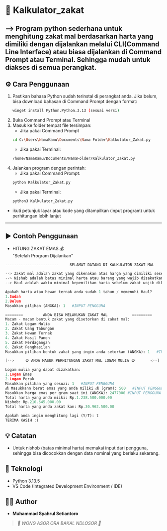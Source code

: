 # 🕌 Kalkulator_zakat
--> Program python sederhana untuk menghitung zakat mal berdasarkan harta yang dimiliki dengan dijalankan melalui CLI(Command Line Interface) atau biasa dijalankan di Command Prompt atau Terminal. Sehingga mudah untuk diakses di semua perangkat.
-----------------------------------
## ⚙️ Cara Penggunaan
1. Pastikan bahasa Python sudah terinstal di perangkat anda. Jika belum, bisa download bahasan di Command Prompt dengan format:<br>
   ```bash
   winget install Python.Python.3.13 (sesuai versi)
   ```
2. Buka Command Prompt atau Terminal
3. Masuk ke folder tempat file tersimpan:
   - Jika pakai Command Prompt 
   ```bash
   cd C:\Users\NamaKamu\Documents\Nama Folder\Kalkulator_Zakat.py
   ```
   - Jika pakai Terminal:
   ```bash
   /home/NamaKamu/Documents/NamaFolder/Kalkulator_Zakat.py
   ```
4. Jalankan program dengan perintah:
   - Jika pakai Command Prompt:
    ```bash
    python Kalkulator_Zakat.py
    ```
   - Jika pakai Terminal:
    ```bash
    python3 Kalkulator_Zakat.py
    ```
  - ikuti petunjuk layar atau kode yang ditampilkan (input program) untuk perhitungan lebih lanjut 
  -------------
## ▶️ Contoh Penggunaan
- HITUNG ZAKAT EMAS 💰<br>
"Setelah Program Dijalankan"


```python
------------------------     SELAMAT DATANG DI KALKULATOR ZAKAT MAL      ------------------------

--> Zakat mal adalah zakat yang dikenakan atas harga yang dimiliki seseorang apabila telah mencapai nishab dan haul.
--> Nishab adalah batas minimal harta atau barang yang wajib dizakatkan.
--> Haul adalah waktu minimal kepemilikan harta sebelum zakat wajib dikeluarkan.

Apakah harta atau hewan ternak anda sudah 1 tahun / memenuhi Haul?
1.Sudah
2.Belum
Masukkan pilihan (ANGKA): 1   #INPUT PENGGUNA

========         ANDA BISA MELAKUKAN ZAKAT MAL           =========
Macam - macam bentuk zakat yang disetorkan di zakat mal:
1. Zakat Logam Mulia
2. Zakat Uang Tabungan
3. Zakat Hewan Ternak
4. Zakat Hasil Panen
5. Zakat Perdagangan
6. Zakat Penghasilan
Masukkan pilihan bentuk zakat yang ingin anda setorkan (ANGKA): 1   #INPUT PENGGUNA

[-->     🪙 ANDA MASUK PERHITUNGAN ZAKAT MAL LOGAM MULIA 🪙       <--]

Logam mulia yang dapat dizakatkan:
1.Logam Emas
2.Logam Perak
Masukkan pilihan yang sesuai: 1   #INPUT PENGGUNA
💰 Masukkann berat emas yang anda miliki 💰 (gram): 500   #INPUT PENGGUNA
Masukkan harga emas per gram saat ini (ANGKA): 2477000 #INPUT PENGGUNA
Total harta yang anda miiki: Rp.1.238.500.000.00
Nishob: Rp.210.545.000.00
Total harta yang anda zakat kan: Rp.30.962.500.00

Apakah anda ingin menghitung lagi (Y/T): t
TERIMA KASIH :)
```
## 💡 Catatan
- Untuk nishob (batas minimal harta) memakai input dari pengguna, sehingga bisa dicocokkan dengan data nominal yang berlaku sekarang.

## 🧰 Teknologi
- Python 3.13.5
- VS Code (Integrated Development Environment / IDE)



## 👨‍💻 Author
- **Muhammad Syahrul Setiantoro** 

> _🚀 WONG ASOR ORA BAKAL NDLOSOR 🚀_

